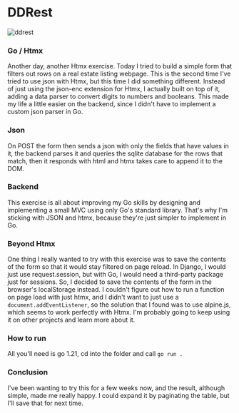# DDRest
![ddrest](https://github.com/duartqx/images/blob/main/ddrest.png?raw=true "ddrest")
### Go / Htmx
Another day, another Htmx exercise. Today I tried to build a simple form that filters out rows on a real estate listing webpage. This is the second time I've tried to use json with Htmx, but this time I did something different. Instead of just using the json-enc extension for Htmx, I actually built on top of it, adding a data parser to convert digits to numbers and booleans. This made my life a little easier on the backend, since I didn't have to implement a custom json parser in Go.

### Json
On POST the form then sends a json with only the fields that have values in it, the backend parses it and queries the sqlite database for the rows that match, then it responds with html and htmx takes care to append it to the DOM.

### Backend
This exercise is all about improving my Go skills by designing and implementing a small MVC using only Go's standard library. That's why I'm sticking with JSON and htmx, because they're just simpler to implement in Go.

### Beyond Htmx
One thing I really wanted to try with this exercise was to save the contents of the form so that it would stay filtered on page reload. In Django, I would just use request.session, but with Go, I would need a third-party package just for sessions. So, I decided to save the contents of the form in the browser's localStorage instead.
I couldn't figure out how to run a function on page load with just htmx, and I didn't want to just use a `document.addEventListener`, so the solution that I found was to use alpine.js, which seems to work perfectly with Htmx. I'm probably going to keep using it on other projects and learn more about it.

### How to run

All you'll need is go 1.21, cd into the folder and call `go run .`

### Conclusion

I've been wanting to try this for a few weeks now, and the result, although simple, made me really happy. I could expand it by paginating the table, but I'll save that for next time.
